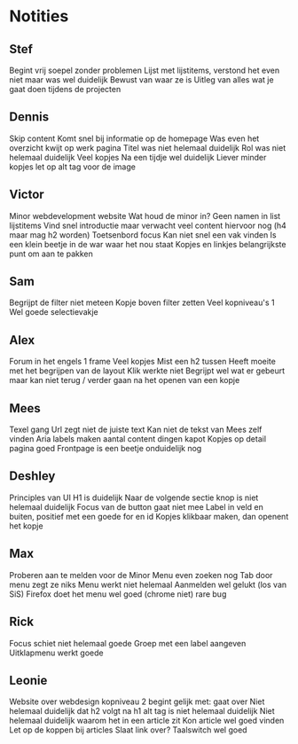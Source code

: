 # Notities
## Stef
Begint vrij soepel zonder problemen
Lijst met lijstitems, verstond het even niet maar was wel duidelijk
Bewust van waar ze is
Uitleg van alles wat je gaat doen tijdens de projecten

## Dennis
Skip content
Komt snel bij informatie op de homepage
Was even het overzicht kwijt op werk pagina
Titel was niet helemaal duidelijk
Rol was niet helemaal duidelijk
Veel kopjes
Na een tijdje wel duidelijk
Liever minder kopjes
let op alt tag voor de image


## Victor
Minor webdevelopment website
Wat houd de minor in?
Geen namen in list lijstitems
Vind snel introductie maar verwacht veel content hiervoor nog (h4 maar mag h2 worden)
Toetsenbord focus
Kan niet snel een vak vinden
Is een klein beetje in de war waar het nou staat
Kopjes en linkjes belangrijkste punt om aan te pakken

## Sam
Begrijpt de filter niet meteen
Kopje boven filter zetten
Veel kopniveau's 1
Wel goede selectievakje

## Alex
Forum in het engels
1 frame
Veel kopjes
Mist een h2 tussen
Heeft moeite met het begrijpen van de layout
Klik werkte niet
Begrijpt wel wat er gebeurt maar kan niet terug / verder gaan na het openen van een kopje


## Mees
Texel gang
Url zegt niet de juiste text
Kan niet de tekst van Mees zelf vinden
Aria labels maken aantal content dingen kapot
Kopjes op detail pagina goed
Frontpage is een beetje onduidelijk nog

## Deshley
Principles van UI
H1 is duidelijk
Naar de volgende sectie knop is niet helemaal duidelijk
Focus van de button gaat niet mee
Label in veld en buiten, positief met een goede for en id
Kopjes klikbaar maken, dan openent het kopje

## Max
Proberen aan te melden voor de Minor
Menu even zoeken nog
Tab door menu zegt ze niks
Menu werkt niet helemaal
Aanmelden wel gelukt (los van SiS)
Firefox doet het menu wel goed (chrome niet) rare bug

## Rick
Focus schiet niet helemaal goede
Groep met een label aangeven
Uitklapmenu werkt goede

## Leonie
Website over webdesign
kopniveau 2 begint gelijk met: gaat over
Niet helemaal duidelijk dat h2 volgt na h1
alt tag is niet helemaal duidelijk
Niet helemaal duidelijk waarom het in een article zit
Kon article wel goed vinden
Let op de koppen bij articles
Slaat link over?
Taalswitch wel goed
